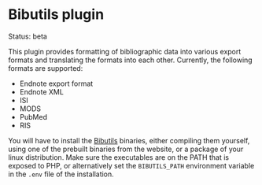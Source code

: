 # Bibutils plugin

Status: beta

This plugin provides formatting of bibliographic data into
various export formats and translating the formats into
each other. Currently, the following formats are supported:

- Endnote export format
- Endnote XML
- ISI
- MODS
- PubMed
- RIS

You will have to install the [Bibutils](http://bibutils.refbase.org/)
binaries, either compiling them yourself, using one of the prebuilt binaries
from the website, or a package of your linux distribution. Make sure the
executables are on the PATH that is exposed to PHP, or alternatively set the
`BIBUTILS_PATH` environment variable in the `.env` file of the installation.
